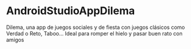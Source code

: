 # AndroidStudioAppDilema
Dilema, una app de juegos sociales y de fiesta con juegos clásicos como Verdad o Reto, Taboo... Ideal para romper el hielo y pasar buen rato con amigos
